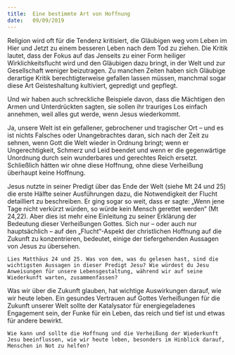 ```yaml
---
title:  Eine bestimmte Art von Hoffnung
date:   09/09/2019
---
```


Religion wird oft für die Tendenz kritisiert, die Gläubigen weg vom Leben im Hier und Jetzt zu einem besseren Leben nach dem Tod zu ziehen. Die Kritik lautet, dass der Fokus auf das Jenseits zu einer Form heiliger Wirklichkeitsflucht wird und den Gläubigen dazu bringt, in der Welt und zur Gesellschaft weniger beizutragen. Zu manchen Zeiten haben sich Gläubige derartige Kritik berechtigterweise gefallen lassen müssen, manchmal sogar diese Art Geisteshaltung kultiviert, gepredigt und gepflegt.

Und wir haben auch schreckliche Beispiele davon, dass die Mächtigen den Armen und Unterdrückten sagten, sie sollen ihr trauriges Los einfach annehmen, weil alles gut werde, wenn Jesus wiederkommt.

Ja, unsere Welt ist ein gefallener, gebrochener und tragischer Ort – und es ist nichts Falsches oder Unangebrachtes daran, sich nach der Zeit zu sehnen, wenn Gott die Welt wieder in Ordnung bringt; wenn er Ungerechtigkeit, Schmerz und Leid beendet und wenn er die gegenwärtige Unordnung durch sein wunderbares und gerechtes Reich ersetzt. Schließlich hätten wir ohne diese Hoffnung, ohne diese Verheißung überhaupt keine Hoffnung.

Jesus nutzte in seiner Predigt über das Ende der Welt (siehe Mt 24 und 25) die erste Hälfte seiner Ausführungen dazu, die Notwendigkeit der Flucht detailliert zu beschreiben. Er ging sogar so weit, dass er sagte: „Wenn jene Tage nicht verkürzt würden, so würde kein Mensch gerettet werden“ (Mt 24,22). Aber dies ist mehr eine Einleitung zu seiner Erklärung der Bedeutung dieser Verheißungen Gottes. Sich nur – oder auch nur hauptsächlich – auf den „Flucht“-Aspekt der christlichen Hoffnung auf die Zukunft zu konzentrieren, bedeutet, einige der tiefergehenden Aussagen von Jesus zu übersehen.

`Lies Matthäus 24 und 25. Was von dem, was du gelesen hast, sind die wichtigsten Aussagen in dieser Predigt Jesu? Wie würdest du Jesu Anweisungen für unsere Lebensgestaltung, während wir auf seine Wiederkunft warten, zusammenfassen?`

Was wir über die Zukunft glauben, hat wichtige Auswirkungen darauf, wie wir heute leben. Ein gesundes Vertrauen auf Gottes Verheißungen für die Zukunft unserer Welt sollte der Katalysator für energiegeladenes Engagement sein, der Funke für ein Leben, das reich und tief ist und etwas für andere bewirkt.

`Wie kann und sollte die Hoffnung und die Verheißung der Wiederkunft Jesu beeinflussen, wie wir heute leben, besonders im Hinblick darauf, Menschen in Not zu helfen?`
